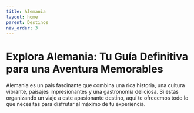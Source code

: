 ```yaml
---
title: Alemania
layout: home
parent: Destinos
nav_order: 3
---
```


# Explora Alemania: Tu Guía Definitiva para una Aventura Memorables

Alemania es un país fascinante que combina una rica historia, una cultura vibrante, paisajes impresionantes y una gastronomía deliciosa. Si estás organizando un viaje a este apasionante destino, aquí te ofrecemos todo lo que necesitas para disfrutar al máximo de tu experiencia.
